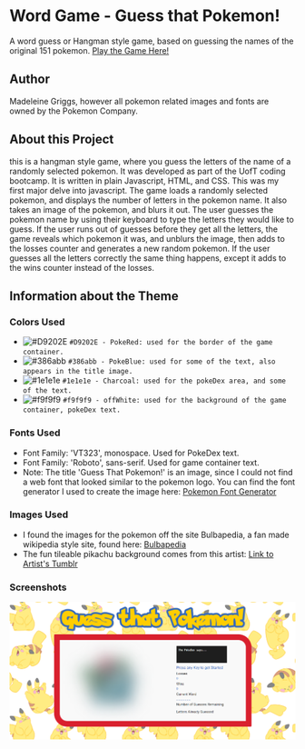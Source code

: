 # Word Game - Guess that Pokemon!
A word guess or Hangman style game, based on guessing the names of the original 151 pokemon.
[Play the Game Here!](https://madeleinegriggs.github.io/Word-Game/)

## Author
Madeleine Griggs, however all pokemon related images and fonts are owned by the Pokemon Company.

## About this Project
this is a hangman style game, where you guess the letters of the name of a randomly selected pokemon. It was developed as part of the UofT coding bootcamp. It is written in plain Javascript, HTML, and CSS. This was my first major delve into javascript.
The game loads a randomly selected pokemon, and displays the number of letters in the pokemon name. It also takes an image of the pokemon, and blurs it out. The user guesses the pokemon name by using their keyboard to type the letters they would like to guess. If the user runs out of guesses before they get all the letters, the game reveals which pokemon it was, and unblurs the image, then adds to the losses counter and generates a new random pokemon. If the user guesses all the letters correctly the same thing happens, except it adds to the wins counter instead of the losses.

## Information about the Theme

### Colors Used
- ![#D9202E](https://placehold.it/15/D9202E/000000?text=+) `#D9202E - PokeRed: used for the border of the game container.`
- ![#386abb](https://placehold.it/15/386abb/000000?text=+) `#386abb - PokeBlue: used for some of the text, also appears in the title image.`
- ![#1e1e1e](https://placehold.it/15/1e1e1e/000000?text=+) `#1e1e1e - Charcoal: used for the pokeDex area, and some of the text.`
- ![#f9f9f9](https://placehold.it/15/f9f9f9/000000?text=+) `#f9f9f9 - offWhite: used for the background of the game container, pokeDex text.`


### Fonts Used
- Font Family: 'VT323', monospace. Used for PokeDex text.
- Font Family: 'Roboto', sans-serif. Used for game container text.
- Note: The title 'Guess That Pokemon!' is an image, since I could not find a web font that looked similar to the pokemon logo. You can find the font generator I used to create the image here: [Pokemon Font Generator](https://fontmeme.com/pokemon-font/)

### Images Used
- I found the images for the pokemon off the site Bulbapedia, a fan made wikipedia style site, found here: [Bulbapedia](https://bulbapedia.bulbagarden.net/wiki/Main_Page)
- The fun tileable pikachu background comes from this artist: [Link to Artist's Tumblr](https://tipsycanadian.tumblr.com/post/164733637684/fat-pikachus-are-best-pikachus-cleaned-and)

### Screenshots

![Image of Page](assets/images/screenshot.PNG)


